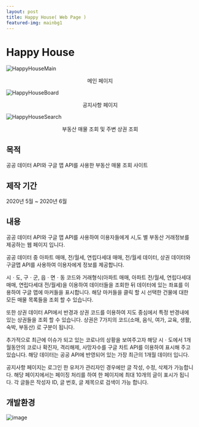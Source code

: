```yaml
---
layout: post
title: Happy House( Web Page )
featured-img: mainbg1
---
```



# Happy House
![HappyHouseMain](https://user-images.githubusercontent.com/44697835/86885828-e3a42d80-c130-11ea-9519-b94d80e11ba2.png)<center>메인 페이지</center>  


  
![HappyHouseBoard](https://user-images.githubusercontent.com/44697835/86887150-1bac7000-c133-11ea-9532-16bfbac082ab.png)<center>공지사항 페이지</center>    



![HappyHouseSearch](https://user-images.githubusercontent.com/44697835/86887247-3ed71f80-c133-11ea-8242-16edf65fecd5.png)<center>부동산 매물 조회 및 주변 상권 조회</center>  

  
    


## 목적
공공 데이터 API와 구글 맵 API를 사용한 부동산 매물 조회 사이트


## 제작 기간
2020년 5월 ~ 2020년 6월


## 내용
공공 데이터 API와 구글 맵 API를 사용하여 이용자들에게 시,도 별 부동산 거래정보를 제공하는 웹 페이지 입니다. 

공공 데이터 중 아파트 매매, 전/월세, 연립다세대 매매, 전/월세 데이터, 상권 데이터와 구글맵 API를 사용하여 이용자에게 정보를 제공합니다. 

시ㆍ도, 구ㆍ군, 읍ㆍ면ㆍ동 코드와 거래형식(아파트 매매, 아파트 전/월세, 연립다세대 매매, 연립다세대 전/월세)을 이용하여 데이터들을 조회한 뒤 데이터에 있는 좌표를 이용하여 구글 맵에 마커들을 표시합니다. 해당 마커들을 클릭 할 시 선택한 건물에 대한 모든 매물 목록들을 조회 할 수 있습니다.

또한 상권 데이터 API에서 반경과 상권 코드를 이용하여 지도 중심에서 특정 반경내에 있는 상권들을 조회 할 수 있습니다. 상권은 7가지의 코드(소매, 음식, 여가, 교육, 생활, 숙박, 부동산) 로 구분이 됩니다.

추가적으로 최근에 이슈가 되고 있는 코로나의 상황을 보여주고자 해당 시ㆍ도에서 1개월동안의 코로나 확진자, 격리해제, 사망자수를 구글 차트 API를 이용하여 표시해 주고 있습니다. 해당 데이터는 공공 API에 반영되어 있는 가장 최근의 1개월 데이터 입니다.

공지사항 페이지는 로그인 한 유저가 관리자인 경우에만 글 작성, 수정, 삭제가 가능합니다. 해당 페이지에서는 페이징 처리를 하여 한 페이지에 최대 10개의 글이 표시가 됩니다. 각 글들은 작성자 ID, 글 번호, 글 제목으로 검색이 가능 합니다. 





## 개발환경
![image](https://user-images.githubusercontent.com/44697835/91255493-dbb35200-e79f-11ea-9180-a6dd1d5011bc.png)



